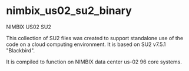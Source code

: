 # nimbix_us02_su2_binary
 NIMBIX US02 SU2

This collection of SU2 files was created to support standalone use of the code on a cloud computing environment. It is based on SU2 v7.5.1 "Blackbird".

It is compiled to function on NIMBIX data center us-02 96 core systems.